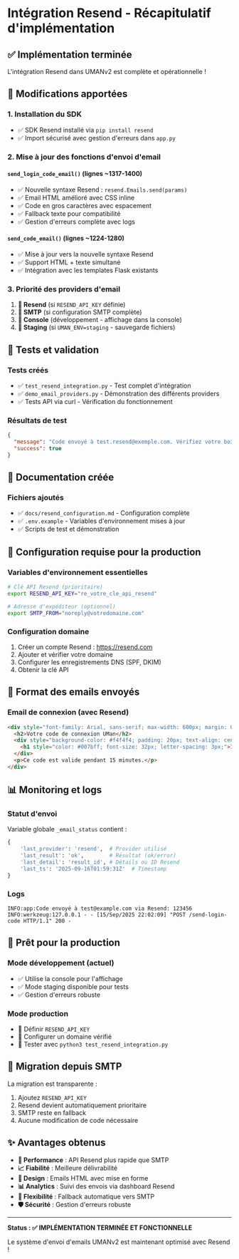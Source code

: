 # Intégration Resend - Récapitulatif d'implémentation

## ✅ Implémentation terminée

L'intégration Resend dans UMANv2 est complète et opérationnelle !

## 🔧 Modifications apportées

### 1. Installation du SDK
- ✅ SDK Resend installé via `pip install resend`
- ✅ Import sécurisé avec gestion d'erreurs dans `app.py`

### 2. Mise à jour des fonctions d'envoi d'email

#### `send_login_code_email()` (lignes ~1317-1400)
- ✅ Nouvelle syntaxe Resend : `resend.Emails.send(params)`
- ✅ Email HTML amélioré avec CSS inline
- ✅ Code en gros caractères avec espacement
- ✅ Fallback texte pour compatibilité
- ✅ Gestion d'erreurs complète avec logs

#### `send_code_email()` (lignes ~1224-1280)
- ✅ Mise à jour vers la nouvelle syntaxe Resend
- ✅ Support HTML + texte simultané
- ✅ Intégration avec les templates Flask existants

### 3. Priorité des providers d'email

1. **🥇 Resend** (si `RESEND_API_KEY` définie)
2. **🥈 SMTP** (si configuration SMTP complète)
3. **🥉 Console** (développement - affichage dans la console)
4. **📁 Staging** (si `UMAN_ENV=staging` - sauvegarde fichiers)

## 🧪 Tests et validation

### Tests créés
- ✅ `test_resend_integration.py` - Test complet d'intégration
- ✅ `demo_email_providers.py` - Démonstration des différents providers
- ✅ Tests API via curl - Vérification du fonctionnement

### Résultats de test
```json
{
  "message": "Code envoyé à test.resend@exemple.com. Vérifiez votre boîte de réception.",
  "success": true
}
```

## 📄 Documentation créée

### Fichiers ajoutés
- ✅ `docs/resend_configuration.md` - Configuration complète
- ✅ `.env.example` - Variables d'environnement mises à jour
- ✅ Scripts de test et démonstration

## 🔑 Configuration requise pour la production

### Variables d'environnement essentielles
```bash
# Clé API Resend (prioritaire)
export RESEND_API_KEY="re_votre_cle_api_resend"

# Adresse d'expéditeur (optionnel)
export SMTP_FROM="noreply@votredomaine.com"
```

### Configuration domaine
1. Créer un compte Resend : https://resend.com
2. Ajouter et vérifier votre domaine
3. Configurer les enregistrements DNS (SPF, DKIM)
4. Obtenir la clé API

## 🎯 Format des emails envoyés

### Email de connexion (avec Resend)
```html
<div style="font-family: Arial, sans-serif; max-width: 600px; margin: 0 auto;">
  <h2>Votre code de connexion UMan</h2>
  <div style="background-color: #f4f4f4; padding: 20px; text-align: center;">
    <h1 style="color: #007bff; font-size: 32px; letter-spacing: 3px;">123456</h1>
  </div>
  <p>Ce code est valide pendant 15 minutes.</p>
</div>
```

## 📊 Monitoring et logs

### Statut d'envoi
Variable globale `_email_status` contient :
```python
{
    'last_provider': 'resend',  # Provider utilisé
    'last_result': 'ok',        # Résultat (ok/error)
    'last_detail': 'result_id', # Détails ou ID Resend
    'last_ts': '2025-09-16T01:59:31Z'  # Timestamp
}
```

### Logs
```
INFO:app:Code envoyé à test@example.com via Resend: 123456
INFO:werkzeug:127.0.0.1 - - [15/Sep/2025 22:02:09] "POST /send-login-code HTTP/1.1" 200 -
```

## 🚀 Prêt pour la production

### Mode développement (actuel)
- ✅ Utilise la console pour l'affichage
- ✅ Mode staging disponible pour tests
- ✅ Gestion d'erreurs robuste

### Mode production
- 🎯 Définir `RESEND_API_KEY`
- 🎯 Configurer un domaine vérifié
- 🎯 Tester avec `python3 test_resend_integration.py`

## 🔄 Migration depuis SMTP

La migration est transparente :
1. Ajoutez `RESEND_API_KEY` 
2. Resend devient automatiquement prioritaire
3. SMTP reste en fallback
4. Aucune modification de code nécessaire

## ✨ Avantages obtenus

- **🚀 Performance** : API Resend plus rapide que SMTP
- **📈 Fiabilité** : Meilleure délivrabilité
- **🎨 Design** : Emails HTML avec mise en forme
- **📊 Analytics** : Suivi des envois via dashboard Resend
- **🔧 Flexibilité** : Fallback automatique vers SMTP
- **🛡️ Sécurité** : Gestion d'erreurs robuste

---

**Status : ✅ IMPLÉMENTATION TERMINÉE ET FONCTIONNELLE**

Le système d'envoi d'emails UMANv2 est maintenant optimisé avec Resend !
